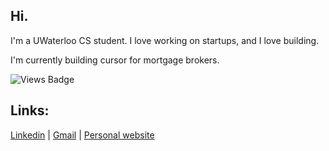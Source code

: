 ## Hi.

I'm a UWaterloo CS student. I love working on startups, and I love building.

I'm currently building cursor for mortgage brokers.

![Views Badge](https://komarev.com/ghpvc/?username=lance116&label=Profile%20views&color=0e75b6&style=flat)

## Links:
<a href="https://www.linkedin.com/in/lance-yan/" target="_blank" rel="noopener noreferrer">Linkedin</a> |
<a href="mailto:lance.yan.business@gmail.com">Gmail</a> |
<a href="https://www.lanceyan.tech" target="_blank" rel="noopener noreferrer">Personal website</a>

<!--
**lance116/lance116** is a ✨ _special_ ✨ repository because its `README.md` (this file) appears on your GitHub profile.

Here are some ideas to get you started:

- 🔭 I’m currently working on ...
- 🌱 I’m currently learning ...
- 👯 I’m looking to collaborate on ...
- 🤔 I’m looking for help with ...
- 💬 Ask me about ...
- 📫 How to reach me: ...
- 😄 Pronouns: ...
- ⚡ Fun fact: ...
-->
